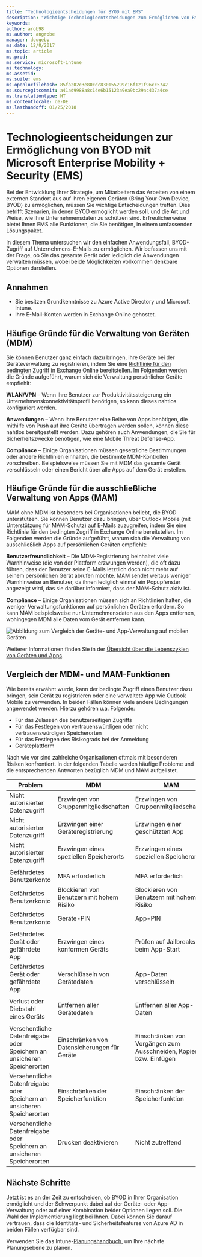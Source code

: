 ```yaml
---
title: "Technologieentscheidungen für BYOD mit EMS"
description: "Wichtige Technologieentscheidungen zum Ermöglichen von BYOD und Schutz von Unternehmensdaten mit Microsoft Enterprise Mobility + Security"
keywords: 
author: arob98
ms.author: angrobe
manager: dougeby
ms.date: 12/8/2017
ms.topic: article
ms.prod: 
ms.service: microsoft-intune
ms.technology: 
ms.assetid: 
ms.suite: ems
ms.openlocfilehash: 85fa202c3e80cdc830155299c16f121f96cc5742
ms.sourcegitcommit: a41ad9988a8c14e6b15123a9ea9bc29ac437a4ce
ms.translationtype: HT
ms.contentlocale: de-DE
ms.lasthandoff: 01/25/2018
---
```

# <a name="technology-decisions-for-enabling-byod-with-microsoft-enterprise-mobility--security-ems"></a>Technologieentscheidungen zur Ermöglichung von BYOD mit Microsoft Enterprise Mobility + Security (EMS)

Bei der Entwicklung Ihrer Strategie, um Mitarbeitern das Arbeiten von einem externen Standort aus auf ihren eigenen Geräten (Bring Your Own Device, BYOD) zu ermöglichen, müssen Sie wichtige Entscheidungen treffen. Dies betrifft Szenarien, in denen BYOD ermöglicht werden soll, und die Art und Weise, wie Ihre Unternehmensdaten zu schützen sind. Erfreulicherweise bietet Ihnen EMS alle Funktionen, die Sie benötigen, in einem umfassenden Lösungspaket.  

In diesem Thema untersuchen wir den einfachen Anwendungsfall, BYOD-Zugriff auf Unternehmens-E-Mails zu ermöglichen. Wir befassen uns mit der Frage, ob Sie das gesamte Gerät oder lediglich die Anwendungen verwalten müssen, wobei beide Möglichkeiten vollkommen denkbare Optionen darstellen.

## <a name="assumptions"></a>Annahmen
* Sie besitzen Grundkenntnisse zu Azure Active Directory und Microsoft Intune.
* Ihre E-Mail-Konten werden in Exchange Online gehostet.

## <a name="common-reasons-to-manage-the-device-mdm"></a>Häufige Gründe für die Verwaltung von Geräten (MDM)
Sie können Benutzer ganz einfach dazu bringen, ihre Geräte bei der Geräteverwaltung zu registrieren, indem Sie eine [Richtlinie für den bedingten Zugriff](https://docs.microsoft.com/azure/active-directory/active-directory-conditional-access-azure-portal) in Exchange Online bereitstellen. Im Folgenden werden die Gründe aufgeführt, warum sich die Verwaltung persönlicher Geräte empfiehlt:

**WLAN/VPN** – Wenn Ihre Benutzer zur Produktivitätssteigerung ein Unternehmenskonnektivitätsprofil benötigen, so kann dieses nahtlos konfiguriert werden.

**Anwendungen** – Wenn Ihre Benutzer eine Reihe von Apps benötigen, die mithilfe von Push auf ihre Geräte übertragen werden sollen, können diese nahtlos bereitgestellt werden. Dazu gehören auch Anwendungen, die Sie für Sicherheitszwecke benötigen, wie eine Mobile Threat Defense-App.

**Compliance** – Einige Organisationen müssen gesetzliche Bestimmungen oder andere Richtlinien einhalten, die bestimmte MDM-Kontrollen vorschreiben. Beispielsweise müssen Sie mit MDM das gesamte Gerät verschlüsseln oder einen Bericht über alle Apps auf dem Gerät erstellen.

## <a name="common-reasons-to-only-manage-the-apps-mam"></a>Häufige Gründe für die ausschließliche Verwaltung von Apps (MAM)
MAM ohne MDM ist besonders bei Organisationen beliebt, die BYOD unterstützen. Sie können Benutzer dazu bringen, über Outlook Mobile (mit Unterstützung für MAM-Schutz) auf E-Mails zuzugreifen, indem Sie eine Richtlinie für den bedingten Zugriff in Exchange Online bereitstellen. Im Folgenden werden die Gründe aufgeführt, warum sich die Verwaltung von ausschließlich Apps auf persönlichen Geräten empfiehlt:

**Benutzerfreundlichkeit** – Die MDM-Registrierung beinhaltet viele Warnhinweise (die von der Plattform erzwungen werden), die oft dazu führen, dass der Benutzer seine E-Mails letztlich doch nicht mehr auf seinem persönlichen Gerät abrufen möchte. MAM sendet weitaus weniger Warnhinweise an Benutzer, da ihnen lediglich einmal ein Popupfenster angezeigt wird, das sie darüber informiert, dass der MAM-Schutz aktiv ist.

**Compliance** – Einige Organisationen müssen sich an Richtlinien halten, die weniger Verwaltungsfunktionen auf persönlichen Geräten erfordern. So kann MAM beispielsweise nur Unternehmensdaten aus den Apps entfernen, wohingegen MDM alle Daten vom Gerät entfernen kann.

![Abbildung zum Vergleich der Geräte- und App-Verwaltung auf mobilen Geräten](./media/byod-app-device-mgmt.png)

Weiterer Informationen finden Sie in der [Übersicht über die Lebenszyklen von Geräten und Apps](introduction-device-app-lifecycles.md).

## <a name="mdm-vs-mam-capability-comparison"></a>Vergleich der MDM- und MAM-Funktionen
Wie bereits erwähnt wurde, kann der bedingte Zugriff einen Benutzer dazu bringen, sein Gerät zu registrieren oder eine verwaltete App wie Outlook Mobile zu verwenden. In beiden Fällen können viele andere Bedingungen angewendet werden. Hierzu gehören u.a. Folgende:

* Für das Zulassen des benutzerseitigen Zugriffs
* Für das Festlegen von vertrauenswürdigen oder nicht vertrauenswürdigen Speicherorten
*   Für das Festlegen des Risikograds bei der Anmeldung
* Geräteplattform

Nach wie vor sind zahlreiche Organisationen oftmals mit besonderen Risiken konfrontiert.  In der folgenden Tabelle werden häufige Probleme und die entsprechenden Antworten bezüglich MDM und MAM aufgelistet.

| Problem   |   MDM  |   MAM  |
|------------|--------|--------|
|Nicht autorisierter Datenzugriff | Erzwingen von Gruppenmitgliedschaften | Erzwingen von Gruppenmitgliedschaften |
|Nicht autorisierter Datenzugriff | Erzwingen einer Geräteregistrierung | Erzwingen einer geschützten App |
|Nicht autorisierter Datenzugriff | Erzwingen eines speziellen Speicherorts | Erzwingen eines speziellen Speicherorts |
| | | |
|Gefährdetes Benutzerkonto| MFA erforderlich | MFA erforderlich|
|Gefährdetes Benutzerkonto | Blockieren von Benutzern mit hohem Risiko | Blockieren von Benutzern mit hohem Risiko |
|Gefährdetes Benutzerkonto | Geräte-PIN | App-PIN |
| | | |
| Gefährdetes Gerät oder gefährdete App | Erzwingen eines konformen Geräts | Prüfen auf Jailbreaks beim App-Start |
| Gefährdetes Gerät oder gefährdete App | Verschlüsseln von Gerätedaten | App-Daten verschlüsseln |
| | | |
|Verlust oder Diebstahl eines Geräts | Entfernen aller Gerätedaten | Entfernen aller App-Daten|
| | | |
| Versehentliche Datenfreigabe oder Speichern an unsicheren Speicherorten | Einschränken von Datensicherungen für Geräte | Einschränken von Vorgängen zum Ausschneiden, Kopieren bzw. Einfügen|
| Versehentliche Datenfreigabe oder Speichern an unsicheren Speicherorten | Einschränken der Speicherfunktion | Einschränken der Speicherfunktion |
|Versehentliche Datenfreigabe oder Speichern an unsicheren Speicherorten | Drucken deaktivieren | Nicht zutreffend|

## <a name="next-steps"></a>Nächste Schritte
Jetzt ist es an der Zeit zu entscheiden, ob BYOD in Ihrer Organisation ermöglicht und der Schwerpunkt dabei auf der Geräte- oder App-Verwaltung oder auf einer Kombination beider Optionen liegen soll. Die Wahl der Implementierung liegt bei Ihnen. Dabei können Sie darauf vertrauen, dass die Identitäts- und Sicherheitsfeatures von Azure AD in beiden Fällen verfügbar sind.

Verwenden Sie das Intune-[Planungshandbuch](planning-guide.md), um Ihre nächste Planungsebene zu planen.
